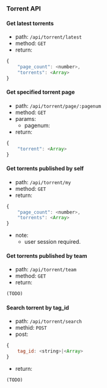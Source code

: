 ### Torrent API

#### Get latest torrents
* path: `/api/torrent/latest`
* method: `GET`
* return:
```javascript
{
	"page_count": <number>,
	"torrents": <Array>
}
```

#### Get specified torrent page
* path: `/api/torrent/page/:pagenum`
* method: `GET`
* params:
  * pagenum: <number>
* return:
```javascript
{
	"torrent": <Array>
}
```

#### Get torrents published by self
* path: `/api/torrent/my`
* method: `GET`
* return:
```javascript
{
	"page_count": <number>,
	"torrents": <Array>
}
```
* note:
  * user session required.

#### Get torrents published by team
* path: `/api/torrent/team`
* method: `GET`
* return:
```javascript
(TODO)
```

#### Search torrent by tag_id
* path: `/api/torrent/search`
* methid: `POST`
* post:
```javascript
{
	tag_id: <string>|<Array>
}
```
* return:
```javascript
(TODO)
```